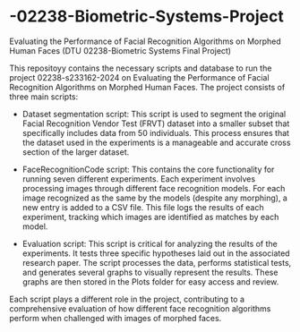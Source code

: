 # -02238-Biometric-Systems-Project
Evaluating the Performance of Facial Recognition  Algorithms on Morphed Human Faces (DTU  02238-Biometric Systems Final Project)

This repositoyy contains the necessary scripts and database to run the project 02238-s233162-2024 on Evaluating the Performance of Facial Recognition Algorithms on Morphed Human Faces. The project consists of three main scripts:


- Dataset segmentation script: This script is used to segment the original Facial Recognition Vendor Test (FRVT) dataset into a smaller subset that specifically includes data from 50 individuals. This process ensures that the dataset used in the experiments is a manageable and accurate cross section of the larger dataset.

- FaceRecognitionCode script: This contains the core functionality for running seven different experiments. Each experiment involves processing images through different face recognition models. For each image recognized as the same by the models (despite any morphing), a new entry is added to a CSV file. This file logs the results of each experiment, tracking which images are identified as matches by each model.

- Evaluation script: This script is critical for analyzing the results of the experiments. It tests three specific hypotheses laid out in the associated research paper. The script processes the data, performs statistical tests, and generates several graphs to visually represent the results. These graphs are then stored in the Plots folder for easy access and review.

Each script plays a different role in the project, contributing to a comprehensive evaluation of how different face recognition algorithms perform when challenged with images of morphed faces.
